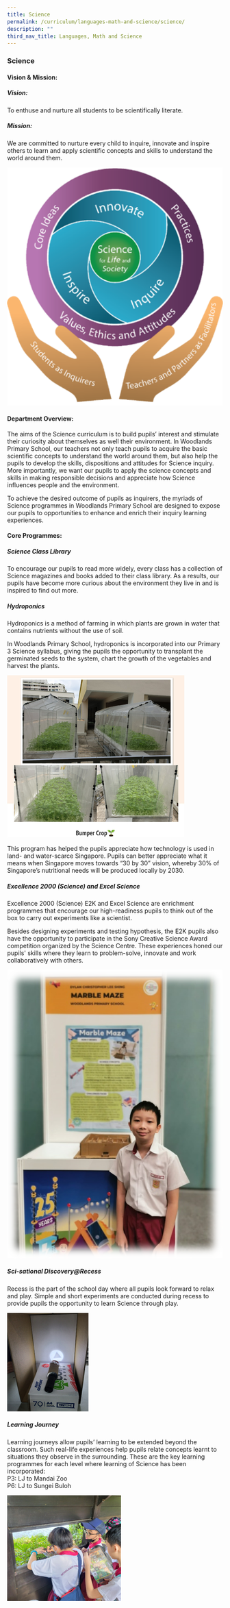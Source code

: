 ```yaml
---
title: Science
permalink: /curriculum/languages-math-and-science/science/
description: ""
third_nav_title: Languages, Math and Science
---
```

### **Science**
#### **Vision &amp; Mission:**
##### **Vision:**
To enthuse and nurture all students to be scientifically literate.

##### **Mission:**
We are committed to nurture every child to inquire, innovate and inspire others to learn and apply scientific concepts and skills to understand the world around them.

![](/images/Science%202023/sci_2023_01.png)

#### **Department Overview:**

The aims of the Science curriculum is to build pupils’ interest and stimulate their curiosity about themselves as well their environment. In Woodlands Primary School, our teachers not only teach pupils to acquire the basic scientific concepts to understand the world around them, but also help the pupils to develop the skills, dispositions and attitudes for Science inquiry. More importantly, we want our pupils to apply the science concepts and skills in making responsible decisions and appreciate how Science influences people and the environment.

To achieve the desired outcome of pupils as inquirers, the myriads of Science programmes in Woodlands Primary School are designed to expose our pupils to opportunities to enhance and enrich their inquiry learning experiences.

#### **Core Programmes:**

##### **Science Class Library**
To encourage our pupils to read more widely, every class has a collection of Science magazines and books added to their class library. As a results, our pupils have become more curious about the environment they live in and is inspired to find out more.

##### **Hydroponics**
Hydroponics is a method of farming in which plants are grown in water that contains nutrients without the use of soil.

In Woodlands Primary School, hydroponics is incorporated into our Primary 3 Science syllabus, giving the pupils the opportunity to transplant the germinated seeds to the system, chart the growth of the vegetables and harvest the plants. 

![](/images/Science%202023/sci_2023_02.png)

This program has helped the pupils appreciate how technology is used in land- and water-scarce Singapore. Pupils can better appreciate what it means when Singapore moves towards “30 by 30” vision, whereby 30% of Singapore’s nutritional needs will be produced locally by 2030.

##### **Excellence 2000 (Science) and Excel Science**
Excellence 2000 (Science) E2K and Excel Science are enrichment programmes that encourage our high-readiness pupils to think out of the box to carry out experiments like a scientist.

Besides designing experiments and testing hypothesis, the E2K pupils also have the opportunity to participate in the Sony Creative Science Award competition organized by the Science Centre. These experiences honed our pupils' skills where they learn to problem-solve, innovate and work collaboratively with others.

![](/images/Science%202023/sci_2023_03.png)

##### **Sci-sational Discovery@Recess**
Recess is the part of the school day where all pupils look forward to relax and play. Simple and short experiments are conducted during recess to provide pupils the opportunity to learn Science through play.

![](/images/Science%202023/sci_2023_04.png)

##### **Learning Journey**
Learning journeys allow pupils’ learning to be extended beyond the classroom. Such real-life experiences help pupils relate concepts learnt to situations they observe in the surrounding. These are the key learning programmes for each level where learning of Science has been incorporated:<br>
P3: LJ to Mandai Zoo<br>
P6: LJ to Sungei Buloh

![](/images/Science%202023/sci_2023_05.png)